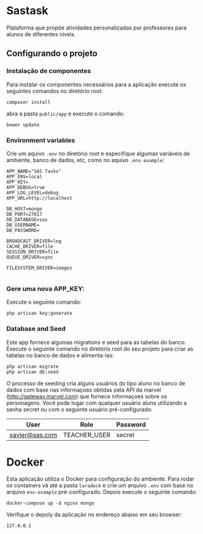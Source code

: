 # Sastask

Plataforma que propõe atividades personalizadas por professores para alunos de diferentes níveis.

## Configurando o projeto

### Instalação de componentes

Para instalar os componentes necessários para a aplicação execute os seguintes comandos no diretório root:

```
composer install
```
abra a pasta `public/app` e execute o comando:
```
bower update
```

### Environment variables

Crie um aquivo `.env` no diretório root e especifique algumas 
variáveis de ambiente, banco de dados, etc, como no aquivo `.env.example`:

```
APP_NAME="SAS Tasks"
APP_ENV=local
APP_KEY=
APP_DEBUG=true
APP_LOG_LEVEL=debug
APP_URL=http://localhost

DB_HOST=mongo
DB_PORT=27017
DB_DATABASE=sas
DB_USERNAME=
DB_PASSWORD=

BROADCAST_DRIVER=log
CACHE_DRIVER=file
SESSION_DRIVER=file
QUEUE_DRIVER=sync

FILESYSTEM_DRIVER=images


```

### Gere uma nova APP_KEY:

Execute o seguinte comando: 

```
php artisan key:generate
```

### Database and Seed

Este app fornece algumas migrations e seed para as tabelas do banco.
Execute o seguinte comando no diretório root do seu projeto para criar as tabelas no banco de dados e alimenta-las:

```
php artisan migrate
php artisan db:seed
```

O processo de seeding cria alguns usuários do tipo aluno no banco de dados com base nas informaçoes obtidas pela API da marvel (http://gateway.marvel.com) que fornece informaçoes sobre os personagens. Você pode logar com qualquer usuário aluno utilizando a senha secret ou com o seguinte usuário pré-configurado:

| User | Role | Password
| ------ | ------ | ------ |
| xavier@sas.com | TEACHER_USER | secret |


# Docker

Esta aplicação utiliza o Docker para configuração do ambiente. Para rodar os containers vá até a pasta `laradock` e crie um arquivo `.env` com base no arquivo `env-example` pré-configurado. Depois execute o seguinte comando:

```
docker-compose up -d nginx mongo
```

Verifique o depoly da aplicação no endereço abaixo em seu browser:

```
127.0.0.1
```
